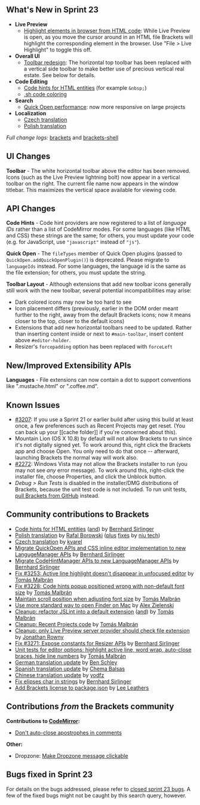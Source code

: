 What's New in Sprint 23
-----------------------
* **Live Preview**
    * [Highlight elements in browser from HTML code](https://trello.com/card/5-live-development-highlight-html-elements-in-browser-from-html/4f90a6d98f77505d7940ce88/565): While Live Preview is open, as you move the cursor around in an HTML file Brackets will highlight the corresponding element in the browser. Use "File > Live Highlight" to toggle this off.
* **Overall UI**
    * [Toolbar redesign](https://trello.com/card/2-ux-implement-toolbar/4f90a6d98f77505d7940ce88/785): The horizontal top toolbar has been replaced with a vertical side toolbar to make better use of precious vertical real estate. See below for details.
* **Code Editing**
    * [Code hints for HTML entities](https://github.com/adobe/brackets/pull/3237) (for example `&nbsp;`)
    * [.sh code coloring](https://github.com/adobe/brackets/pull/3348/files)
* **Search**
    * [Quick Open performance](https://github.com/adobe/brackets/pull/3184): now more responsive on large projects
* **Localization**
    * [Czech translation](https://github.com/adobe/brackets/pull/3150)
    * [Polish translation](https://github.com/adobe/brackets/pull/3235)

_Full change logs:_ [brackets](https://github.com/adobe/brackets/compare/sprint-22...sprint-23#commits_bucket) and [brackets-shell](https://github.com/adobe/brackets-shell/compare/sprint-22...sprint-23#commits_bucket)


UI Changes
----------
**Toolbar** - The white horizontal toolbar above the editor has been removed. Icons (such as the Live Preview lightning bolt) now appear in a vertical toolbar on the right. The current file name now appears in the window titlebar. This maximizes the vertical space available for viewing code.


API Changes
-----------
**Code Hints** - Code hint providers are now registered to a list of _language IDs_ rather than a list of CodeMirror modes. For some languages (like HTML and CSS) these strings are the same; for others, you must update your code (e.g. for JavaScript, use `"javascript"` instead of `"js"`).

**Quick Open** - The `fileTypes` member of Quick Open plugins (passed to `QuickOpen.addQuickOpenPlugin()`) is deprecated. Please migrate to `languageIds` instead. For some languages, the language id is the same as the file extension; for others, you must update the string.

**Toolbar Layout** - Although extensions that add new toolbar icons generally still work with the new toolbar, several potential incompatibilities may arise:
* Dark colored icons may now be too hard to see
* Icon placement differs (previously, earlier in the DOM order meant further to the right, away from the default Brackets icons; now it means closer to the top, closer to the default icons)
* Extensions that add new horizontal toolbars need to be updated. Rather than inserting content inside or next to `#main-toolbar`, insert content above `#editor-holder`.
* Resizer's `forcepadding` option has been replaced with `forceLeft`

New/Improved Extensibility APIs
-------------------------------
**Languages** - File extensions can now contain a dot to support conventions like ".mustache.html" or ".coffee.md".


Known Issues
------------
* [#3207](https://github.com/adobe/brackets/issues/3207): If you use a Sprint 21 or earlier build after using this build at least once, a few preferences such as Recent Projects may get reset. (You can back up your [[cache folder]] if you're concerned about this).
* Mountain Lion (OS X 10.8) by default will not allow Brackets to run since it's not digitally signed yet.  To work around this, right click the Brackets app and choose Open.  You only need to do that once -- afterward, launching Brackets the normal way will work also.
* [#2272](https://github.com/adobe/brackets/issues/2272): Windows Vista may not allow the Brackets installer to run (you may not see _any_ error message). To work around this, right-click the installer file, choose Properties, and click the Unblock button.
* _Debug > Run Tests_ is disabled in the installer/DMG distributions of Brackets, because the unit test code is not included. To run unit tests, [pull Brackets from GitHub](https://github.com/adobe/brackets/wiki/How-to-Hack-on-Brackets#wiki-getcode) instead.

Community contributions to Brackets
-----------------------------------
* [Code hints for HTML entities](https://github.com/adobe/brackets/pull/3237) ([and](https://github.com/adobe/brackets/pull/3340)) by [Bernhard Sirlinger](https://github.com/WebsiteDeveloper)
* [Polish translation](https://github.com/adobe/brackets/pull/3235) by [Rafal Borowski](https://github.com/rafalborowski) ([plus](https://github.com/adobe/brackets/pull/3360) [fixes](https://github.com/adobe/brackets/pull/3361) by [niu tech](https://github.com/niutech))
* [Czech translation](https://github.com/adobe/brackets/pull/3150) by [kvarel](https://github.com/kvarel)
* [Migrate QuickOpen APIs and CSS inline editor implementation to new LangugeManager APIs](https://github.com/adobe/brackets/pull/3301) by [Bernhard Sirlinger](https://github.com/WebsiteDeveloper)
* [Migrate CodeHintManager APIs to new LanguageManager APIs](https://github.com/adobe/brackets/pull/3270) by [Bernhard Sirlinger](https://github.com/WebsiteDeveloper)
* [Fix #3253: Active line highlight doesn't disappear in unfocused editor](https://github.com/adobe/brackets/pull/3274) by [Tomás Malbrán](https://github.com/TomMalbran)
* [Fix #3228: Code hints popup positioned wrong with non-default font size](https://github.com/adobe/brackets/pull/3232) by [Tomás Malbrán](https://github.com/TomMalbran)
* [Maintain scroll position when adjusting font size](https://github.com/adobe/brackets/pull/3300) by [Tomás Malbrán](https://github.com/TomMalbran)
* [Use more standard way to open Finder on Mac](https://github.com/adobe/brackets-shell/pull/225) by [Alex Zielenski](https://github.com/alexzielenski)
* [Cleanup: refactor JSLint into a default extension](https://github.com/adobe/brackets/pull/3143) ([and](https://github.com/adobe/brackets/pull/3315)) by [Tomás Malbrán](https://github.com/TomMalbran)
* [Cleanup: Recent Projects code](https://github.com/adobe/brackets/pull/3213) by [Tomás Malbrán](https://github.com/TomMalbran)
* [Cleanup: only Live Preview server provider should check file extension](https://github.com/adobe/brackets/pull/3218) by [Jonathan Rowny](https://github.com/jrowny)
* [Fix #3271: Expose constants for Resizer APIs](https://github.com/adobe/brackets/pull/3290) by [Bernhard Sirlinger](https://github.com/WebsiteDeveloper)
* [Unit tests for editor options: highlight active line, word wrap, auto-close braces, hide line numbers](https://github.com/adobe/brackets/pull/3231) by [Tomás Malbrán](https://github.com/TomMalbran)
* [German translation update](https://github.com/adobe/brackets/pull/3236) by [Ben Schley](https://github.com/bschley)
* [Spanish translation update](https://github.com/adobe/brackets/pull/3393) by [Chema Balsas](https://github.com/jbalsas)
* [Chinese translation update](https://github.com/adobe/brackets/pull/3287) by [yodfz](https://github.com/yodfz)
* [Fix elipses char in strings](https://github.com/adobe/brackets/pull/3282) by [Bernhard Sirlinger](https://github.com/WebsiteDeveloper)
* [Add Brackets license to package.json](https://github.com/adobe/brackets/pull/3258) by [Lee Leathers](https://github.com/theoreticaLee)


Contributions _from_ the Brackets community
-------------------------------------------
**Contributions to [CodeMirror](https://github.com/marijnh/CodeMirror):**
* [Don't auto-close apostrophes in comments](https://github.com/marijnh/CodeMirror/commit/c1b7ea4)

**Other:**
* Dropzone: [Make Dropzone message clickable](https://github.com/enyo/dropzone/pull/91)

Bugs fixed in Sprint 23
-----------------------
For details on the bugs addressed, please refer to [closed sprint 23 bugs](https://github.com/adobe/brackets/issues?labels=&milestone=10&state=closed). A few of the fixed bugs might not be caught by this search query, however.